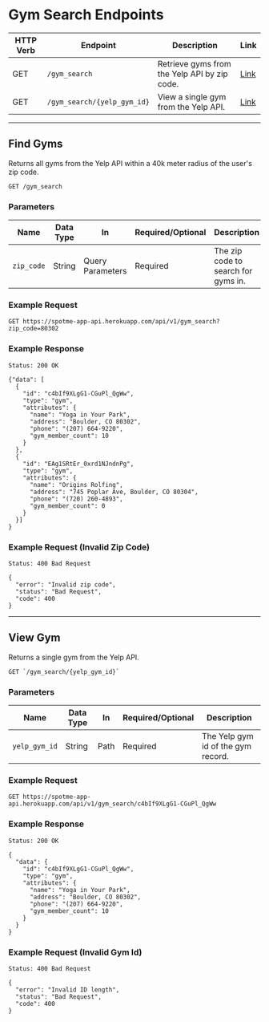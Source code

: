 # Gym Search Endpoints

HTTP Verb | Endpoint                   | Description                | Link
----------|----------------------------|----------------------------|---------------------------
GET       | `/gym_search` | Retrieve gyms from the Yelp API by zip code.     | [Link](#find-gyms)
GET       | `/gym_search/{yelp_gym_id}` | View a single gym from the Yelp API.     | [Link](#view-gym)


---
## Find Gyms

Returns all gyms from the Yelp API within a 40k meter radius of the user's zip code.

```
GET /gym_search
```


### Parameters

Name       | Data Type    | In    | Required/Optional | Description
-----------|--------------|-------|-------------------|------------
`zip_code`  | String      | Query Parameters  | Required          | The zip code to search for gyms in.

### Example Request

```
GET https://spotme-app-api.herokuapp.com/api/v1/gym_search?zip_code=80302
```

### Example Response

```
Status: 200 OK
```

```
{"data": [
  {
    "id": "c4bIf9XLgG1-CGuPl_QgWw",
    "type": "gym",
    "attributes": {
      "name": "Yoga in Your Park",
      "address": "Boulder, CO 80302",
      "phone": "(207) 664-9220",
      "gym_member_count": 10
    }
  },
  {
    "id": "EAg1SRtEr_0xrd1NJndnPg",
    "type": "gym",
    "attributes": {
      "name": "Origins Rolfing",
      "address": "745 Poplar Ave, Boulder, CO 80304",
      "phone": "(720) 260-4893",
      "gym_member_count": 0
    }
  }]
}
```

### Example Request (Invalid Zip Code)

```
Status: 400 Bad Request
```

```
{
  "error": "Invalid zip code",
  "status": "Bad Request",
  "code": 400
}
```

---

## View Gym

Returns a single gym from the Yelp API.

```
GET `/gym_search/{yelp_gym_id}`
```

### Parameters

Name       | Data Type    | In    | Required/Optional | Description
-----------|--------------|-------|-------------------|------------
`yelp_gym_id`  | String      | Path  | Required          | The Yelp gym id of the gym record.

### Example Request

```
GET https://spotme-app-api.herokuapp.com/api/v1/gym_search/c4bIf9XLgG1-CGuPl_QgWw
```

### Example Response

```
Status: 200 OK
```

```
{
  "data": {
    "id": "c4bIf9XLgG1-CGuPl_QgWw",
    "type": "gym",
    "attributes": {
      "name": "Yoga in Your Park",
      "address": "Boulder, CO 80302",
      "phone": "(207) 664-9220",
      "gym_member_count": 10
    }
  }
}
```

### Example Request (Invalid Gym Id)

```
Status: 400 Bad Request
```

```
{
  "error": "Invalid ID length",
  "status": "Bad Request",
  "code": 400
}
```
